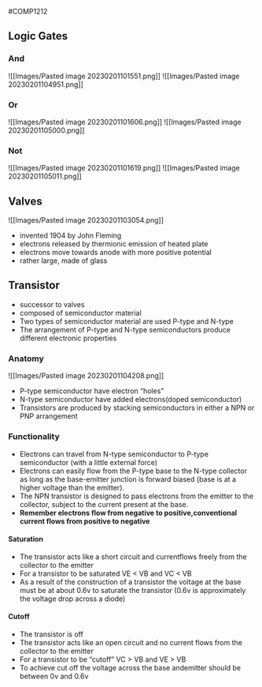 #COMP1212
## Logic Gates
### And
![[Images/Pasted image 20230201101551.png]]
![[Images/Pasted image 20230201104951.png]]

### Or
![[Images/Pasted image 20230201101606.png]]
![[Images/Pasted image 20230201105000.png]]

### Not
![[Images/Pasted image 20230201101619.png]]
![[Images/Pasted image 20230201105011.png]]

## Valves
![[Images/Pasted image 20230201103054.png]]
- invented 1904 by John Fleming
- electrons released by thermionic emission of heated plate
- electrons move towards anode with more positive potential
- rather large, made of glass

## Transistor
- successor to valves
- composed of semiconductor material
- Two types of semiconductor material are used P-type and N-type
- The arrangement of P-type and N-type semiconductors produce different electronic properties
### Anatomy
![[Images/Pasted image 20230201104208.png]]
- P-type semiconductor have electron “holes”
- N-type semiconductor have added electrons(doped semiconductor)
- Transistors are produced by stacking semiconductors in either a NPN or PNP arrangement
### Functionality
- Electrons can travel from N-type semiconductor to P-type semiconductor (with a little external force)
- Electrons can easily flow from the P-type base to the N-type collector as long as the base-emitter junction is forward biased (base is at a higher voltage than the emitter).
- The NPN transistor is designed to pass electrons from the emitter to the collector, subject to the current present at the base.
- **Remember electrons flow from negative to positive,conventional current flows from positive to negative**
#### Saturation
- The transistor acts like a short circuit and currentflows freely from the collector to the emitter
- For a transistor to be saturated VE < VB and VC < VB
- As a result of the construction of a transistor the voltage at the base must be at about 0.6v to saturate the transistor (0.6v is approximately the voltage drop across a diode)
#### Cutoff
- The transistor is off
- The transistor acts like an open circuit and no current flows from the collector to the emitter
- For a transistor to be “cutoff” VC > VB and VE > VB
- To achieve cut off the voltage across the base andemitter should be between 0v and 0.6v